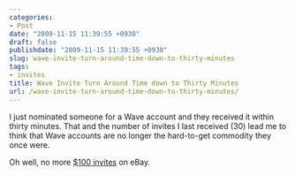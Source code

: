 ```yaml
---
categories:
- Post
date: "2009-11-15 11:39:55 +0930"
draft: false
publishdate: "2009-11-15 11:39:55 +0930"
slug: wave-invite-turn-around-time-down-to-thirty-minutes
tags:
- invites
title: Wave Invite Turn Around Time down to Thirty Minutes
url: /wave-invite-turn-around-time-down-to-thirty-minutes/
---
```

I just nominated someone for a Wave account and they received it within
thirty minutes. That and the number of invites I last received (30) lead
me to think that Wave accounts are no longer the hard-to-get commodity
they once were.

Oh well, no more [\$100
invites](http://mashable.com/2009/09/30/google-wave-invite/) on eBay.